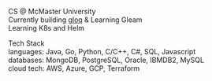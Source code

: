 CS @ McMaster University     
Currently building [gloq](https://github.com/AryaanSheth/gloq) & Learning Gleam    
Learning K8s and Helm    
      
Tech Stack    
languages: Java, Go, Python, C/C++, C#, SQL, Javascript   
databases: MongoDB, PostgreSQL, Oracle, IBMDB2, MySQL     
cloud tech: AWS, Azure, GCP, Terraform     


